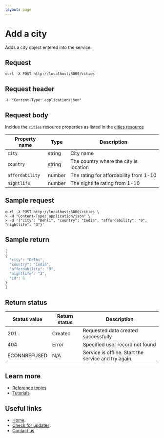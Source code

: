 ```yaml
---
layout: page
---
```


# Add a city

Adds a city object entered into the service.

## Request

```shell
curl -X POST http://localhost:3000/cities
```

## Request header

```shell
-H "Content-Type: application/json"
```

## Request body

Incldue the `cities` resource properties as listed in the [cities resource](cities.md)

| Property name | Type | Description |
| ------------- | ----------- | ----------- |
| `city` | string | City name |
| `country` | string | The country where the city is location |
| `affordability` | number | The rating for affordability from 1-10|
| `nightlife` | number | The nightlife rating from 1-10 |

## Sample request

```shell
curl -X POST http://localhost:3000/cities \
> -H "Content-Type: application/json" \
> -d '{"city": "Dehli", "country": "India", "affordability": "9", "nightlife": "3"}'
```

## Sample return

```js
[
{
  "city": "Delhi",
  "country": "India",
  "affordability": "9",
  "nightlife": "3",
  "id": 6
}
]
```

## Return status

| Status value | Return status | Description |
| ------------- | ----------- | ----------- |
| 201 | Created | Requested data created successfully |
| 404 | Error | Specified user record not found |
|  ECONNREFUSED | N/A | Service is offline. Start the service and try again. |

## Learn more

* [Reference topics](../referencetopics.md#reference-topics)
* [Tutorials](../referencetopics.md#tutorials)

## Useful links

* [Home](../index.md).
* [Check for updates](../Updates.md).
* [Contact us](mailto:where-to@example.com).
